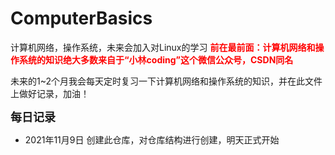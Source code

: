 # ComputerBasics
计算机网络，操作系统，未来会加入对Linux的学习
**<font color=red>前在最前面：计算机网络和操作系统的知识绝大多数来自于“小林coding”这个微信公众号，CSDN同名</font>**

未来的1~2个月我会每天定时复习一下计算机网络和操作系统的知识，并在此文件上做好记录，加油！

**<font size=4pt>每日记录</font>**

- 2021年11月9日   创建此仓库，对仓库结构进行创建，明天正式开始
